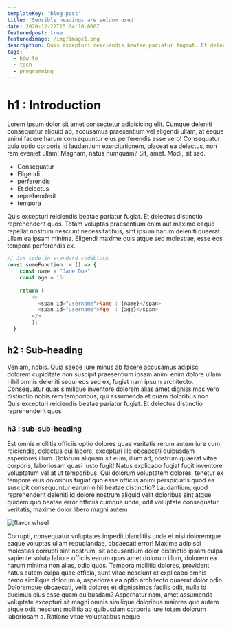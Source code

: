 ```yaml
---
templateKey: 'blog-post'
title: 'Sensible headings are seldom used'
date: 2020-12-22T15:04:10.000Z
featuredpost: true
featuredimage: /img/image1.png
description: Quis excepturi reiciendis beatae pariatur fugiat. Et delectus distinctio reprehenderit quos
tags:
  - how to
  - tech
  - programming
---
```


# h1 : Introduction

Lorem ipsum dolor sit amet consectetur adipisicing elit. Cumque deleniti consequatur aliquid ab, accusamus praesentium vel eligendi ullam, at eaque animi facere harum consequuntur eius perferendis esse vero! Consequatur quia optio corporis id laudantium exercitationem, placeat ea delectus, non rem eveniet ullam! Magnam, natus numquam? Sit, amet. Modi, sit sed.

* Consequatur
* Eligendi
* perferendis
* Et delectus
* reprehenderit
* tempora

Quis excepturi reiciendis beatae pariatur fugiat. Et delectus distinctio reprehenderit quos. Totam voluptas praesentium enim aut maxime eaque repellat nostrum nesciunt necessitatibus, sint ipsum harum deleniti quaerat ullam ea ipsam minima. Eligendi maxime quis atque sed molestiae, esse eos tempora perferendis ex.

```javascript
// Jsx code in standard codeblock
const someFunction  = () => {
    const name = "Jane Doe"
    const age = 15  
    
    return ( 
        <>
          <span id="username">Name : {name}</span>
          <span id="username">Age  : {age}</span>
        </>
        );
  }
```


## h2 : Sub-heading

Veniam, nobis. Quia saepe iure minus ab facere accusamus adipisci dolorem cupiditate non suscipit praesentium ipsam animi enim dolore ullam nihil omnis deleniti sequi eos sed ex, fugiat nam ipsum architecto. Consequatur quas similique inventore dolorem alias amet dignissimos vero distinctio nobis rem temporibus, qui assumenda et quam doloribus non. Quis excepturi reiciendis beatae pariatur fugiat. Et delectus distinctio reprehenderit quos

### h3 : sub-sub-heading

Est omnis mollitia officiis optio dolores quae veritatis rerum autem iure cum reiciendis, delectus qui labore, excepturi illo obcaecati quibusdam asperiores illum. Dolorum aliquam sit eum, illum ad, nostrum quaerat vitae corporis, laboriosam quasi iusto fugit! Natus explicabo fugiat fugit inventore voluptatum vel at ut temporibus. Qui dolorum voluptatem dolores, tenetur ex tempore eius doloribus fugiat quo esse officiis animi perspiciatis quod ea suscipit consequuntur earum nihil beatae distinctio? Laudantium, quod reprehenderit deleniti id dolore nostrum aliquid velit doloribus sint atque quidem quo beatae error officiis cumque unde, odit voluptate consequatur veritatis, maxime dolor libero magni autem

![flavor wheel](/img/flavor_wheel.jpg)

Corrupti, consequatur voluptates impedit blanditiis unde et nisi doloremque eaque voluptas ullam repudiandae, obcaecati error! Maxime adipisci molestias corrupti sint nostrum, sit accusantium dolor distinctio ipsam culpa sapiente soluta labore officiis earum quas amet dolorum illum, dolorem ea harum minima non alias, odio quos. Tempora mollitia dolores, provident natus autem culpa quae officia, sunt vitae nesciunt et explicabo omnis nemo similique dolorum a, asperiores ea optio architecto quaerat dolor odio. Doloremque obcaecati, velit dolores et dignissimos facilis odit, nulla id ducimus eius esse quam quibusdam? Aspernatur nam, amet assumenda voluptate excepturi sit magni omnis similique doloribus maiores quo autem atque odit nesciunt mollitia ab quibusdam corporis iure totam dolorum laboriosam a. Ratione vitae voluptatibus neque